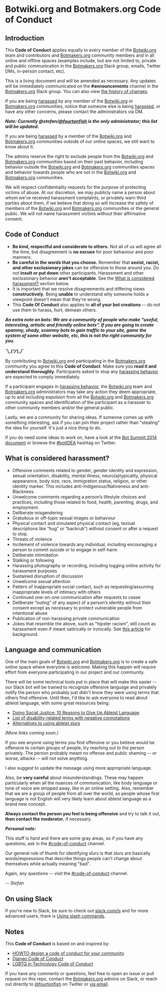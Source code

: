 # Botwiki.org and Botmakers.org Code of Conduct

## Introduction


This **Code of Conduct** applies equally to every member of the [Botwiki.org](https://botwiki.org/) team and contributors and [Botmakers.org](https://botmakers.org/) community members and in all online and offline spaces (examples include, but are not limited to, private and public communication in the [Botmakers.org](https://botmakers.org/) Slack group, emails, Twitter DMs, in-person contact, etc).

This is a living document and will be amended as necessary. Any updates will be immediately communicated on the **#announcements** channel in the [Botmakers.org](https://botmakers.org/) Slack group. You can also view [the history of changes](https://github.com/botwiki/botmakers.org/commits/master/Code%20of%20Conduct.md). 

If you are being [harassed](#what-is-considered-harassment) by any member of the [Botwiki.org](https://botwiki.org/) or [Botmakers.org](https://botmakers.org/) communities, notice that someone else is being [harassed](#what-is-considered-harassment), or have any other concerns, please contact the administrators via DM.

***Note: Currently @stefan/[@fourtonfish](https://twitter.com/fourtonfish) is the only administrator; this list will be updated.***

If you are being [harassed](#what-is-considered-harassment) by a member of the [Botwiki.org](https://botwiki.org/) and [Botmakers.org](https://botmakers.org/) communities outside of our online spaces, we still want to know about it.

The admins reserve the right to exclude people from the [Botwiki.org](https://botwiki.org/) and [Botmakers.org](https://botmakers.org/) communities based on their past behavior, including behavior outside the [Botwiki.org](https://botwiki.org/) and [Botmakers.org](https://botmakers.org/) communities spaces and behavior towards people who are not in the [Botwiki.org](https://botwiki.org/) and [Botmakers.org](https://botmakers.org/) communities.

We will respect confidentiality requests for the purpose of protecting victims of abuse. At our discretion, we may publicly name a person about whom we’ve received harassment complaints, or privately warn third parties about them, if we believe that doing so will increase the safety of members of the [Botwiki.org](https://botwiki.org/) and [Botmakers.org](https://botmakers.org/) communities or the general public. We will not name harassment victims without their affirmative consent.

## Code of Conduct

- **Be kind, respectful and considerate to others.** Not all of us will agree all the time, but disagreement is **no excuse** for poor behaviour and poor manners.
- **Be careful in the words that you choose.** Remember that **sexist, racist, and other exclusionary jokes** can be offensive to those around you.  Do not **insult or put down** other participants. Harassment and other exclusionary behavior **aren't acceptable**. See the [What is considered harassment?](#what-is-considered-harassment) section below.
- It is important that we resolve disagreements and differing views **constructively**. Being **unable** to understand why someone holds a viewpoint doesn't mean that they're wrong.
- This **Code Of Conduct** also applies to **all of your bot creations** -- do not use them to harass, hurt, demean others.

***An extra note on bots: We are a community of people who make "useful, interesting, artistic and friendly online bots". If you are going to create spammy, shady, scammy bots to gain traffic to your site, game the system of some other website, etc, this is not the right community for you.*** 

**¯\\\_(ツ)\_/¯**

By contributing to [Botwiki.org](https://botwiki.org/) and participating in the [Botmakers.org](https://botmakers.org/) community you agree to this **Code of Conduct**. Make sure you **read it and understand thoroughly**.  Participants asked to stop any [harassing behavior](#what-is-considered-harassment) are expected to comply immediately.

If a participant engages in [harassing behavior](#what-is-considered-harassment), the [Botwiki.org](https://botwiki.org/) team and [Botmakers.org](https://botmakers.org/) administrators may take any action they deem appropriate, up to and including expulsion from all the [Botwiki.org](https://botwiki.org/) and [Botmakers.org](https://botmakers.org/) community spaces and identification of the participant as a harasser to other community members and/or the general public.

Lastly, we are a community for sharing ideas. If someone comes up with something interesting, ask if you can join their project rather than "stealing" the idea for yourself. It's just a nice thing to do.

If you do need some ideas to work on, have a look at the [Bot Summit 2014 document](https://docs.google.com/document/d/1bka4o1RE9RPUeoUzgpTIKRWsgWHzZEKEADialnv7haQ/edit?pli=1) or browse the [#botIDEA](https://twitter.com/search?f=tweets&q=%23botIDEA) hashtag on Twitter. 


## What is considered harassment? 
  - Offensive comments related to gender, gender identity and expression, sexual orientation, disability, mental illness, neuro(a)typicality, physical appearance, body size, race, immigration status, religion, or other identity marker. This includes anti-Indigenous/Nativeness and anti-Blackness.
  - Unwelcome comments regarding a person’s lifestyle choices and practices, including those related to food, health, parenting, drugs, and employment.
  - Deliberate misgendering
  - Gratuitous or off-topic sexual images or behaviour
  - Physical contact and simulated physical contact (eg, textual descriptions like “hug” or “backrub”) without consent or after a request to stop.
  - Threats of violence
  - Incitement of violence towards any individual, including encouraging a person to commit suicide or to engage in self-harm
  - Deliberate intimidation
  - Stalking or following
  - Harassing photography or recording, including logging online activity for harassment purposes
  - Sustained disruption of discussion
  - Unwelcome sexual attention
  - Pattern of inappropriate social contact, such as requesting/assuming inappropriate levels of intimacy with others
  - Continued one-on-one communication after requests to cease
  - Deliberate “outing” of any aspect of a person’s identity without their consent except as necessary to protect vulnerable people from intentional abuse
  - Publication of non-harassing private communication
  - Jokes that resemble the above, such as "hipster racism", still count as harassment even if meant satirically or ironically. See [this article](http://www.racialicious.com/2012/05/02/a-historical-guide-to-hipster-racism/) for background. 

## Language and communication

One of the main goals of [Botwiki.org](https://botwiki.org/) and [Botmakers.org](https://botmakers.org/) is to create a safe online space where everyone is welcome. Making this happen will require effort from everyone participating in our project and our community.

There will be some technical tools put in place that will make this easier -- our Slack bot will be trained to recognize offensive language and privately notify the person who probably just didn't know they were using terms that others find offensive. Until then, I'd like to ask everyone to read about ableist language, with some great resources being:

 - [Doing Social Justice: 10 Reasons to Give Up Ableist Language](http://www.huffingtonpost.com/rachel-cohenrottenberg/doing-social-justice-thou_b_5476271.html)
 - [List of disability-related terms with negative connotations](https://en.wikipedia.org/wiki/List_of_disability-related_terms_with_negative_connotations)
 - [Alternatives to using ableist slurs](http://isthisableism.tumblr.com/sluralternatives)

*(More links coming soon.)*

If you see anyone using terms you find offensive or you believe would be offensive to certain groups of people, try reaching out to the person privately. The person probably meant no offense and public shaming -- or worse, attacks -- will not solve anything.

I also suggest to update the message using more appropriate language.

Also, be **very careful** about misunderstandings. These may happen particularly when all the nuances of communication, like body language or tone of voice are stripped away, like in an online setting. Also, remember that we are a group of people from all over the world, so people whose first language is not English will very likely learn about ableist language as a brand new concept.

**Always contact the person you feel is being offensive** and try to talk it out, **then contact the moderator**, if necessary.


***Personal note:***

This stuff is *hard* and there are some gray areas, so if you have any questions, ask in the [#code-of-conduct](https://botmakers.slack.com/messages/code-of-conduct/) channel.

Our general rule of thumb for identifying slurs is that slurs are basically words/expressions that describe things people can't change about themselves while actually meaning "bad".

Again, any questions -- visit the [#code-of-conduct](https://botmakers.slack.com/messages/code-of-conduct/) channel.

*-- Stefan*

## On using Slack

If you're new to Slack, be sure to check out [slack.com/is](https://slack.com/is) and for more advanced users, there is [Using slash commands](https://slack.zendesk.com/hc/en-us/articles/201259356-Using-slash-commands).

## Notes

This **Code of Conduct** is based on and inspired by:

- [HOWTO design a code of conduct for your community](https://adainitiative.org/2014/02/howto-design-a-code-of-conduct-for-your-community/)
- [Django Code of Conduct](https://www.djangoproject.com/conduct/)
- [LGBTQ in Technology Code of Conduct ](http://lgbtq.technology/coc.html)

If you have any comments or questions, feel free to open an issue or pull request on this repo, contact the [Botmakers.org](https://botmakers.org/) admins on Slack, or reach out directly to [@fourtonfish](https://twitter.com/fourtonfish) on Twitter or [via email](mailto:stefan@fourtonfish.com).
